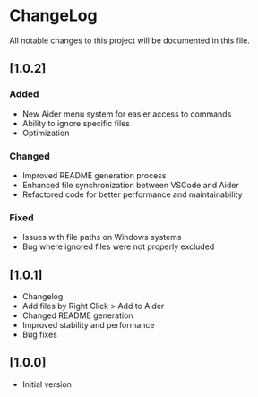 # ChangeLog

All notable changes to this project will be documented in this file.

## [1.0.2]

### Added
- New Aider menu system for easier access to commands
- Ability to ignore specific files
- Optimization

### Changed
- Improved README generation process
- Enhanced file synchronization between VSCode and Aider
- Refactored code for better performance and maintainability

### Fixed
- Issues with file paths on Windows systems
- Bug where ignored files were not properly excluded

## [1.0.1]

- Changelog
- Add files by Right Click > Add to Aider
- Changed README generation
- Improved stability and performance
- Bug fixes

## [1.0.0]

- Initial version
